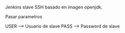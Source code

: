 Jenkins slave SSH basado en imagen openjdk.

Pasar parametros

USER --> Usuario de slave
PASS --> Password de slave